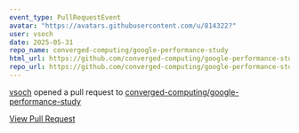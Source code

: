 ```yaml
---
event_type: PullRequestEvent
avatar: "https://avatars.githubusercontent.com/u/814322?"
user: vsoch
date: 2025-05-31
repo_name: converged-computing/google-performance-study
html_url: https://github.com/converged-computing/google-performance-study/pull/7
repo_url: https://github.com/converged-computing/google-performance-study
---
```


<a href='https://github.com/vsoch' target='_blank'>vsoch</a> opened a pull request to <a href='https://github.com/converged-computing/google-performance-study' target='_blank'>converged-computing/google-performance-study</a>

<a href='https://github.com/converged-computing/google-performance-study/pull/7' target='_blank'>View Pull Request</a>
